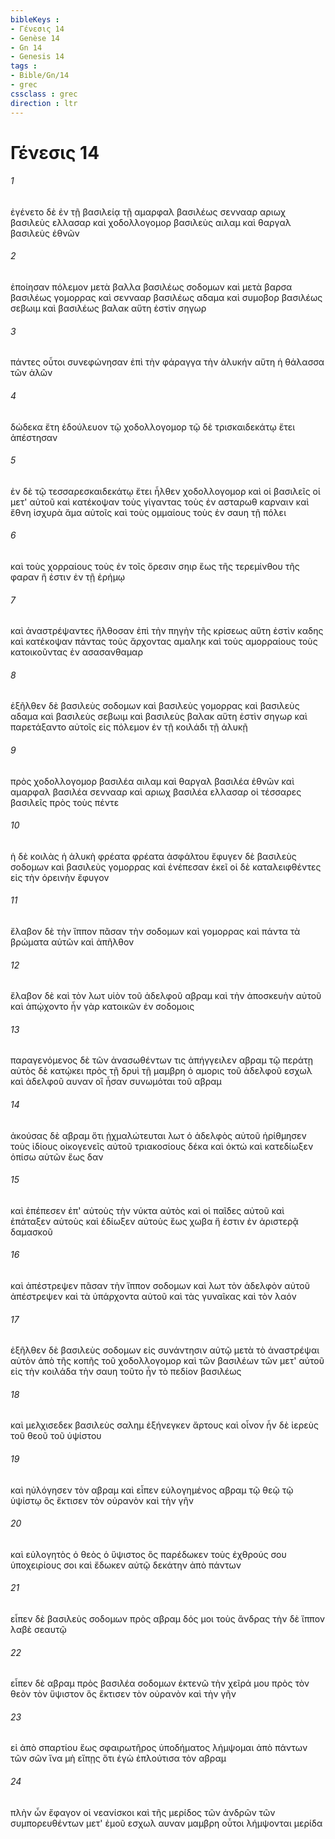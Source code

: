 ```yaml
---
bibleKeys : 
- Γένεσις 14
- Genèse 14
- Gn 14
- Genesis 14
tags : 
- Bible/Gn/14
- grec
cssclass : grec
direction : ltr
---
```


# Γένεσις 14

###### 1
ἐγένετο δὲ ἐν τῇ βασιλείᾳ τῇ αμαρφαλ βασιλέως σεννααρ αριωχ βασιλεὺς ελλασαρ καὶ χοδολλογομορ βασιλεὺς αιλαμ καὶ θαργαλ βασιλεὺς ἐθνῶν
###### 2
ἐποίησαν πόλεμον μετὰ βαλλα βασιλέως σοδομων καὶ μετὰ βαρσα βασιλέως γομορρας καὶ σεννααρ βασιλέως αδαμα καὶ συμοβορ βασιλέως σεβωιμ καὶ βασιλέως βαλακ αὕτη ἐστὶν σηγωρ
###### 3
πάντες οὗτοι συνεφώνησαν ἐπὶ τὴν φάραγγα τὴν ἁλυκήν αὕτη ἡ θάλασσα τῶν ἁλῶν
###### 4
δώδεκα ἔτη ἐδούλευον τῷ χοδολλογομορ τῷ δὲ τρισκαιδεκάτῳ ἔτει ἀπέστησαν
###### 5
ἐν δὲ τῷ τεσσαρεσκαιδεκάτῳ ἔτει ἦλθεν χοδολλογομορ καὶ οἱ βασιλεῖς οἱ μετ' αὐτοῦ καὶ κατέκοψαν τοὺς γίγαντας τοὺς ἐν ασταρωθ καρναιν καὶ ἔθνη ἰσχυρὰ ἅμα αὐτοῖς καὶ τοὺς ομμαίους τοὺς ἐν σαυη τῇ πόλει
###### 6
καὶ τοὺς χορραίους τοὺς ἐν τοῖς ὄρεσιν σηιρ ἕως τῆς τερεμίνθου τῆς φαραν ἥ ἐστιν ἐν τῇ ἐρήμῳ
###### 7
καὶ ἀναστρέψαντες ἤλθοσαν ἐπὶ τὴν πηγὴν τῆς κρίσεως αὕτη ἐστὶν καδης καὶ κατέκοψαν πάντας τοὺς ἄρχοντας αμαληκ καὶ τοὺς αμορραίους τοὺς κατοικοῦντας ἐν ασασανθαμαρ
###### 8
ἐξῆλθεν δὲ βασιλεὺς σοδομων καὶ βασιλεὺς γομορρας καὶ βασιλεὺς αδαμα καὶ βασιλεὺς σεβωιμ καὶ βασιλεὺς βαλακ αὕτη ἐστὶν σηγωρ καὶ παρετάξαντο αὐτοῖς εἰς πόλεμον ἐν τῇ κοιλάδι τῇ ἁλυκῇ
###### 9
πρὸς χοδολλογομορ βασιλέα αιλαμ καὶ θαργαλ βασιλέα ἐθνῶν καὶ αμαρφαλ βασιλέα σεννααρ καὶ αριωχ βασιλέα ελλασαρ οἱ τέσσαρες βασιλεῖς πρὸς τοὺς πέντε
###### 10
ἡ δὲ κοιλὰς ἡ ἁλυκὴ φρέατα φρέατα ἀσφάλτου ἔφυγεν δὲ βασιλεὺς σοδομων καὶ βασιλεὺς γομορρας καὶ ἐνέπεσαν ἐκεῖ οἱ δὲ καταλειφθέντες εἰς τὴν ὀρεινὴν ἔφυγον
###### 11
ἔλαβον δὲ τὴν ἵππον πᾶσαν τὴν σοδομων καὶ γομορρας καὶ πάντα τὰ βρώματα αὐτῶν καὶ ἀπῆλθον
###### 12
ἔλαβον δὲ καὶ τὸν λωτ υἱὸν τοῦ ἀδελφοῦ αβραμ καὶ τὴν ἀποσκευὴν αὐτοῦ καὶ ἀπῴχοντο ἦν γὰρ κατοικῶν ἐν σοδομοις
###### 13
παραγενόμενος δὲ τῶν ἀνασωθέντων τις ἀπήγγειλεν αβραμ τῷ περάτῃ αὐτὸς δὲ κατῴκει πρὸς τῇ δρυὶ τῇ μαμβρη ὁ αμορις τοῦ ἀδελφοῦ εσχωλ καὶ ἀδελφοῦ αυναν οἳ ἦσαν συνωμόται τοῦ αβραμ
###### 14
ἀκούσας δὲ αβραμ ὅτι ᾐχμαλώτευται λωτ ὁ ἀδελφὸς αὐτοῦ ἠρίθμησεν τοὺς ἰδίους οἰκογενεῖς αὐτοῦ τριακοσίους δέκα καὶ ὀκτώ καὶ κατεδίωξεν ὀπίσω αὐτῶν ἕως δαν
###### 15
καὶ ἐπέπεσεν ἐπ' αὐτοὺς τὴν νύκτα αὐτὸς καὶ οἱ παῖδες αὐτοῦ καὶ ἐπάταξεν αὐτοὺς καὶ ἐδίωξεν αὐτοὺς ἕως χωβα ἥ ἐστιν ἐν ἀριστερᾷ δαμασκοῦ
###### 16
καὶ ἀπέστρεψεν πᾶσαν τὴν ἵππον σοδομων καὶ λωτ τὸν ἀδελφὸν αὐτοῦ ἀπέστρεψεν καὶ τὰ ὑπάρχοντα αὐτοῦ καὶ τὰς γυναῖκας καὶ τὸν λαόν
###### 17
ἐξῆλθεν δὲ βασιλεὺς σοδομων εἰς συνάντησιν αὐτῷ μετὰ τὸ ἀναστρέψαι αὐτὸν ἀπὸ τῆς κοπῆς τοῦ χοδολλογομορ καὶ τῶν βασιλέων τῶν μετ' αὐτοῦ εἰς τὴν κοιλάδα τὴν σαυη τοῦτο ἦν τὸ πεδίον βασιλέως
###### 18
καὶ μελχισεδεκ βασιλεὺς σαλημ ἐξήνεγκεν ἄρτους καὶ οἶνον ἦν δὲ ἱερεὺς τοῦ θεοῦ τοῦ ὑψίστου
###### 19
καὶ ηὐλόγησεν τὸν αβραμ καὶ εἶπεν εὐλογημένος αβραμ τῷ θεῷ τῷ ὑψίστῳ ὃς ἔκτισεν τὸν οὐρανὸν καὶ τὴν γῆν
###### 20
καὶ εὐλογητὸς ὁ θεὸς ὁ ὕψιστος ὃς παρέδωκεν τοὺς ἐχθρούς σου ὑποχειρίους σοι καὶ ἔδωκεν αὐτῷ δεκάτην ἀπὸ πάντων
###### 21
εἶπεν δὲ βασιλεὺς σοδομων πρὸς αβραμ δός μοι τοὺς ἄνδρας τὴν δὲ ἵππον λαβὲ σεαυτῷ
###### 22
εἶπεν δὲ αβραμ πρὸς βασιλέα σοδομων ἐκτενῶ τὴν χεῖρά μου πρὸς τὸν θεὸν τὸν ὕψιστον ὃς ἔκτισεν τὸν οὐρανὸν καὶ τὴν γῆν
###### 23
εἰ ἀπὸ σπαρτίου ἕως σφαιρωτῆρος ὑποδήματος λήμψομαι ἀπὸ πάντων τῶν σῶν ἵνα μὴ εἴπῃς ὅτι ἐγὼ ἐπλούτισα τὸν αβραμ
###### 24
πλὴν ὧν ἔφαγον οἱ νεανίσκοι καὶ τῆς μερίδος τῶν ἀνδρῶν τῶν συμπορευθέντων μετ' ἐμοῦ εσχωλ αυναν μαμβρη οὗτοι λήμψονται μερίδα
